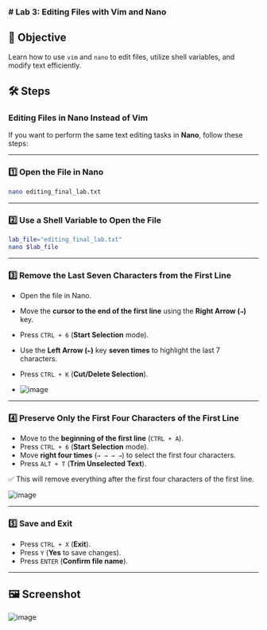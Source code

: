 ### **# Lab 3: Editing Files with Vim and Nano**  

## 📌 Objective  
Learn how to use `vim` and `nano` to edit files, utilize shell variables, and modify text efficiently.  

## 🛠️ Steps  
### **Editing Files in Nano Instead of Vim**  

If you want to perform the same text editing tasks in **Nano**, follow these steps:  

---

### **1️⃣ Open the File in Nano**  
```bash
nano editing_final_lab.txt
```

---

### **2️⃣ Use a Shell Variable to Open the File**  
```bash
lab_file="editing_final_lab.txt"
nano $lab_file
```

---

### **3️⃣ Remove the Last Seven Characters from the First Line**  
- Open the file in Nano.  
- Move the **cursor to the end of the first line** using the **Right Arrow (`→`)** key.  
- Press `CTRL + 6` (**Start Selection** mode).  
- Use the **Left Arrow (`←`)** key **seven times** to highlight the last 7 characters.  
- Press `CTRL + K` (**Cut/Delete Selection**).

- ![image](https://github.com/user-attachments/assets/d8979ace-0d9b-483d-98e6-e0f40d3f9905)


---

### **4️⃣ Preserve Only the First Four Characters of the First Line**  
- Move to the **beginning of the first line** (`CTRL + A`).  
- Press `CTRL + 6` (**Start Selection** mode).  
- Move **right four times** (`→ → → →`) to select the first four characters.  
- Press `ALT + T` (**Trim Unselected Text**).  

✅ This will remove everything after the first four characters of the first line.  

![image](https://github.com/user-attachments/assets/026bfd73-967a-40c5-878d-5510e10e3618)


---

### **5️⃣ Save and Exit**  
- Press `CTRL + X` (**Exit**).  
- Press `Y` (**Yes** to save changes).  
- Press `ENTER` (**Confirm file name**).  

---

## 🖼️ **Screenshot**  
![image](https://github.com/user-attachments/assets/902d316a-b893-4982-ba25-2fd9a06c4a7b)
